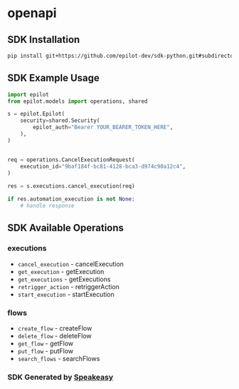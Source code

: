 # openapi

<!-- Start SDK Installation -->
## SDK Installation

```bash
pip install git+https://github.com/epilot-dev/sdk-python.git#subdirectory=automation
```
<!-- End SDK Installation -->

## SDK Example Usage
<!-- Start SDK Example Usage -->
```python
import epilot
from epilot.models import operations, shared

s = epilot.Epilot(
    security=shared.Security(
        epilot_auth="Bearer YOUR_BEARER_TOKEN_HERE",
    ),
)


req = operations.CancelExecutionRequest(
    execution_id="9baf184f-bc81-4128-bca3-d974c90a12c4",
)
    
res = s.executions.cancel_execution(req)

if res.automation_execution is not None:
    # handle response
```
<!-- End SDK Example Usage -->

<!-- Start SDK Available Operations -->
## SDK Available Operations


### executions

* `cancel_execution` - cancelExecution
* `get_execution` - getExecution
* `get_executions` - getExecutions
* `retrigger_action` - retriggerAction
* `start_execution` - startExecution

### flows

* `create_flow` - createFlow
* `delete_flow` - deleteFlow
* `get_flow` - getFlow
* `put_flow` - putFlow
* `search_flows` - searchFlows
<!-- End SDK Available Operations -->

### SDK Generated by [Speakeasy](https://docs.speakeasyapi.dev/docs/using-speakeasy/client-sdks)

